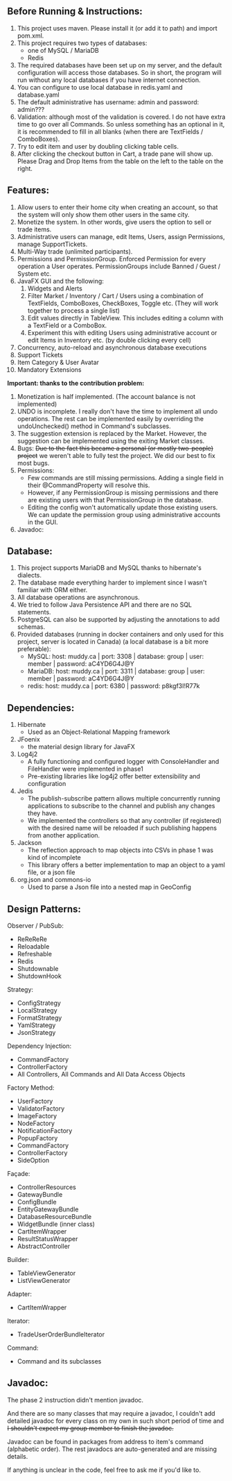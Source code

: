 Before Running & Instructions:
-------------
1. This project uses maven. Please install it (or add it to path) and import pom.xml.
2. This project requires two types of databases:
    - one of MySQL / MariaDB
    - Redis
3. The required databases have been set up on my server, and the default configuration will access those databases. So in short, the program will run without any local databases if you have internet connection.
4. You can configure to use local database in redis.yaml and database.yaml
5. The default administrative has username: admin and password: admin???
6. Validation: although most of the validation is covered. I do not have extra time to go over all Commands. So unless something has an optional in it, it is recommended to fill in all blanks (when there are TextFields / ComboBoxes).
7. Try to edit item and user by doubling clicking table cells.
8. After clicking the checkout button in Cart, a trade pane will show up. Please Drag and Drop Items from the table on the left to the table on the right.

Features:
-------------
1. Allow users to enter their home city when creating an account, so that the system will only show them other users in the same city.
2. Monetize the system. In other words, give users the option to sell or trade items.
3. Administrative users can manage, edit Items, Users, assign Permissions, manage SupportTickets.
4. Multi-Way trade (unlimited participants).
5. Permissions and PermissionGroup. Enforced Permission for every operation a User operates. PermissionGroups include Banned / Guest / System etc.
6. JavaFX GUI and the following:
    1. Widgets and Alerts
    1. Filter Market / Inventory / Cart / Users using a combination of TextFields, ComboBoxes, CheckBoxes, Toggle etc. (They will work together to process a single list)
    1. Edit values directly in TableView. This includes editing a column with a TextField or a ComboBox. 
    1. Experiment this with editing Users using administrative account or edit Items in Inventory etc. (by double clicking every cell)
7. Concurrency, auto-reload and asynchronous database executions
8. Support Tickets
9. Item Category & User Avatar
10. Mandatory Extensions

**Important: thanks to the contribution problem:**
1. Monetization is half implemented. (The account balance is not implemented)
2. UNDO is incomplete. I really don't have the time to implement all undo operations. The rest can be implemented easily by overriding the undoUnchecked() method in Command's subclasses.
3. The suggestion extension is replaced by the Market. However, the suggestion can be implemented using the exiting Market classes. 
4. Bugs: <del>Due to the fact this became a personal (or mostly two-people) project</del> we weren't able to fully test the project. We did our best to fix most bugs.
5. Permissions: 
    - Few commands are still missing permissions. Adding a single field in their @CommandProperty will resolve this. 
    - However, if any PermissionGroup is missing permissions and there are existing users with that PermissionGroup in the database.
    - Editing the config won't automatically update those existing users. We can update the permission group using administrative accounts in the GUI.
6. Javadoc: 

Database:
-------------
1. This project supports MariaDB and MySQL thanks to hibernate's dialects.
2. The database made everything harder to implement since I wasn't familiar with ORM either.
3. All database operations are asynchronous.
4. We tried to follow Java Persistence API and there are no SQL statements.
5. PostgreSQL can also be supported by adjusting the annotations to add schemas.
6. Provided databases (running in docker containers and only used for this project, server is located in Canada) (a local database is a bit more preferable):
    - MySQL: host: muddy.ca | port: 3308 | database: group | user: member | password: aC4YD6G4J@Y
    - MariaDB: host: muddy.ca | port: 3311 | database: group | user: member | password: aC4YD6G4J@Y
    - redis: host: muddy.ca | port: 6380 | password: p8kgf3I!R77k

Dependencies:
-------------
1. Hibernate
    - Used as an Object-Relational Mapping framework
2. JFoenix
    - the material design library for JavaFX
3. Log4j2
    - A fully functioning and configured logger with ConsoleHandler and FileHandler were implemented in phase1
    - Pre-existing libraries like log4j2 offer better extensibility and configuration
4. Jedis
    - The publish-subscribe pattern allows multiple concurrently running applications to subscribe to the channel and publish any changes they have.
    - We implemented the controllers so that any controller (if registered) with the desired name will be reloaded if such publishing happens from another application.
5. Jackson
    - The reflection approach to map objects into CSVs in phase 1 was kind of incomplete
    - This library offers a better implementation to map an object to a yaml file, or a json file
6. org.json and commons-io
    - Used to parse a Json file into a nested map in GeoConfig
    
Design Patterns:
-------------
Observer / PubSub: 
* ReReReRe
* Reloadable
* Refreshable
* Redis
* Shutdownable
* ShutdownHook

Strategy: 
* ConfigStrategy
* LocalStrategy
* FormatStrategy
* YamlStrategy
* JsonStrategy

Dependency Injection:
* CommandFactory
* ControllerFactory
* All Controllers, All Commands and All Data Access Objects

Factory Method:
* UserFactory
* ValidatorFactory
* ImageFactory
* NodeFactory
* NotificationFactory
* PopupFactory
* CommandFactory
* ControllerFactory
* SideOption

Fa&#231;ade:
* ControllerResources
* GatewayBundle
* ConfigBundle
* EntityGatewayBundle
* DatabaseResourceBundle
* WidgetBundle (inner class)
* CartItemWrapper
* ResultStatusWrapper
* AbstractController

Builder:
* TableViewGenerator
* ListViewGenerator

Adapter:
* CartItemWrapper

Iterator:
* TradeUserOrderBundleIterator

Command:
* Command and its subclasses

Javadoc:
-------------
The phase 2 instruction didn't mention javadoc. 

And there are so many classes that may require a javadoc, I couldn't add detailed javadoc for every class on my own in such short period of time and <del>I shouldn't expect my group member to finish the javadoc.</del>

Javadoc can be found in packages from address to item's command (alphabetic order). The rest javadocs are auto-generated and are missing details.

If anything is unclear in the code, feel free to ask me if you'd like to.